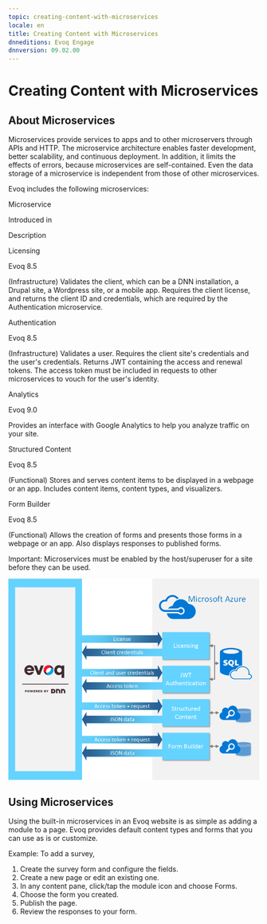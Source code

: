 ```yaml
---
topic: creating-content-with-microservices
locale: en
title: Creating Content with Microservices
dnneditions: Evoq Engage
dnnversion: 09.02.00
---
```


# Creating Content with Microservices

## About Microservices

Microservices provide services to apps and to other microservers through APIs and HTTP. The microservice architecture enables faster development, better scalability, and continuous deployment. In addition, it limits the effects of errors, because microservices are self-contained. Even the data storage of a microservice is independent from those of other microservices.

Evoq includes the following microservices:

Microservice

Introduced in

Description

Licensing

Evoq 8.5

(Infrastructure) Validates the client, which can be a DNN installation, a Drupal site, a Wordpress site, or a mobile app. Requires the client license, and returns the client ID and credentials, which are required by the Authentication microservice.

Authentication

Evoq 8.5

(Infrastructure) Validates a user. Requires the client site's credentials and the user's credentials. Returns JWT containing the access and renewal tokens. The access token must be included in requests to other microservices to vouch for the user's identity.

Analytics

Evoq 9.0

Provides an interface with Google Analytics to help you analyze traffic on your site.

Structured Content

Evoq 8.5

(Functional) Stores and serves content items to be displayed in a webpage or an app. Includes content items, content types, and visualizers.

Form Builder

Evoq 8.5

(Functional) Allows the creation of forms and presents those forms in a webpage or an app. Also displays responses to published forms.

Important: Microservices must be enabled by the host/superuser for a site before they can be used.

![](/images/gra-evoq-microservices-overview.png)

## Using Microservices

Using the built-in microservices in an Evoq website is as simple as adding a module to a page. Evoq provides default content types and forms that you can use as is or customize.

Example: To add a survey,

1.  Create the survey form and configure the fields.
2.  Create a new page or edit an existing one.
3.  In any content pane, click/tap the module icon and choose Forms.
4.  Choose the form you created.
5.  Publish the page.
6.  Review the responses to your form.